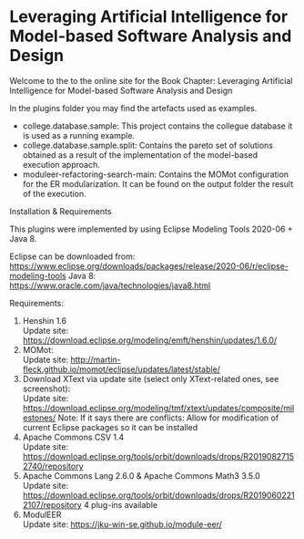 # Leveraging Artificial Intelligence for Model-based Software Analysis and Design
Welcome to the to the online site for the Book Chapter: Leveraging Artificial Intelligence for Model-based Software Analysis and Design

In the plugins folder you may find the artefacts used as examples.
- college.database.sample: This project contains the collegue database it is used as a running example.
- college.database.sample.split: Contains the pareto set of solutions obtained as a result of the implementation of the model-based execution approach.
- moduleer-refactoring-search-main: Contains the MOMot configuration for the ER modularization. It can be found on the output folder the result of the execution. 

Installation & Requirements

This plugins were implemented by using Eclipse Modeling Tools 2020-06 + Java 8.

Eclipse can be downloaded from: https://www.eclipse.org/downloads/packages/release/2020-06/r/eclipse-modeling-tools
Java 8: https://www.oracle.com/java/technologies/java8.html 

Requirements:

1) Henshin 1.6\
	Update site: https://download.eclipse.org/modeling/emft/henshin/updates/1.6.0/
2) MOMot:\
	Update site: http://martin-fleck.github.io/momot/eclipse/updates/latest/stable/
3) Download XText via update site (select only XText-related ones, see screenshot):\
	Update site: https://download.eclipse.org/modeling/tmf/xtext/updates/composite/milestones/
	Note: If it says there are conflicts: Allow for modification of current Eclipse packages so it can be installed
4) Apache Commons CSV 1.4\
	Update site: https://download.eclipse.org/tools/orbit/downloads/drops/R20190827152740/repository
5) Apache Commons Lang 2.6.0 & Apache Commons Math3 3.5.0\
	Update site: https://download.eclipse.org/tools/orbit/downloads/drops/R20190602212107/repository 4 plug-ins available
6) ModulEER\
	Update site: https://jku-win-se.github.io/module-eer/	
